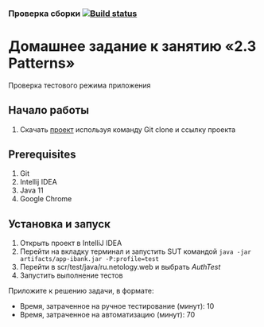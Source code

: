 ### Проверка сборки  [![Build status](https://ci.appveyor.com/api/projects/status/l3tl40kh4c24437w?svg=true)](https://ci.appveyor.com/project/usoltsevjr/testmode-deliverycard)

# Домашнее задание к занятию «2.3 Patterns»
Проверка тестового режима приложения

## Начало работы 
1. Скачать [проект](https://github.com/usoltsevjr/TestMode_DeliveryCard) используя команду Git clone и ссылку проекта


## Prerequisites 
1. Git
1. Intellij IDEA
1. Java 11
1. Google Chrome

## Установка и запуск
1. Открыть проект в IntelliJ IDEA
1. Перейти на вкладку терминал и запустить SUT командой `java -jar artifacts/app-ibank.jar -P:profile=test`
1. Перейти в scr/test/java/ru.netology.web и выбрать *AuthTest*
1. Запустить выполнение тестов 





Приложите к решению задачи, в формате:
* Время, затраченное на ручное тестирование (минут): 10
* Время, затраченное на автоматизацию (минут): 70
